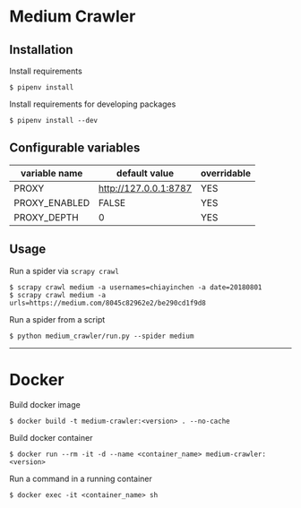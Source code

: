 # Medium Crawler

## Installation

Install requirements

```
$ pipenv install
```

Install requirements for developing packages

```
$ pipenv install --dev
```

## Configurable variables

|  variable name                |   default value       | overridable |
| ----------------------------- | --------------------- | ----------- |
| PROXY                         | http://127.0.0.1:8787 | YES         |
| PROXY_ENABLED                 | FALSE                 | YES         |
| PROXY_DEPTH                   | 0                     | YES         |

## Usage

Run a spider via `scrapy crawl`

```
$ scrapy crawl medium -a usernames=chiayinchen -a date=20180801
$ scrapy crawl medium -a urls=https://medium.com/8045c82962e2/be290cd1f9d8
```

Run a spider from a script

```
$ python medium_crawler/run.py --spider medium
```

---

# Docker

Build docker image

```
$ docker build -t medium-crawler:<version> . --no-cache
```

Build docker container

```
$ docker run --rm -it -d --name <container_name> medium-crawler:<version>
```

Run a command in a running container

```
$ docker exec -it <container_name> sh
```
